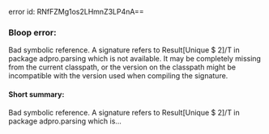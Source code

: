 error id: RNfFZMg1os2LHmnZ3LP4nA==
### Bloop error:

Bad symbolic reference. A signature
refers to Result[Unique $ 2]/T in package adpro.parsing which is not available.
It may be completely missing from the current classpath, or the version on
the classpath might be incompatible with the version used when compiling the signature.
#### Short summary: 

Bad symbolic reference. A signature
refers to Result[Unique $ 2]/T in package adpro.parsing which is...